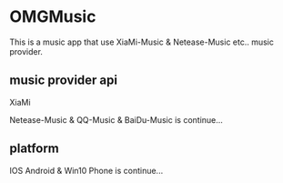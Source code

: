 # OMGMusic
This is a music app that use XiaMi-Music &amp; Netease-Music etc.. music provider.

## music provider api
<p>XiaMi</p>
<p>Netease-Music & QQ-Music & BaiDu-Music is continue...</p>

## platform
IOS
Android & Win10 Phone is continue...

